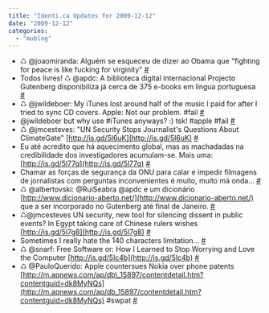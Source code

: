 ```yaml
---
title: "Identi.ca Updates for 2009-12-12"
date: "2009-12-12"
categories: 
  - "mublog"
---
```


- ♺ @joaomiranda: Alguém se esqueceu de dizer ao Obama que "fighting for peace is like fucking for virginity" [#](http://identi.ca/notice/16612067)
- Todos livres! ♺ @apdc: A biblioteca digital internacional Projecto Gutenberg disponibiliza já cerca de 375 e-books em língua portuguesa [#](http://identi.ca/notice/16613666)
- ♺ @jwildeboer: My iTunes lost around half of the music I paid for after I tried to sync CD covers. Apple: Not our problem. #fail [#](http://identi.ca/notice/16615151)
- @jwildeboer but why use #iTunes anyways? :) tsk! #apple #fail [#](http://identi.ca/notice/16615163)
- ♺ @jmcesteves: "UN Security Stops Journalist's Questions About ClimateGate" [http://is.gd/5l6uK](http://is.gd/5l6uK) [#](http://identi.ca/notice/16616070)
- Eu até acredito que há aquecimento global, mas as machadadas na credibilidade dos investigadores acumulam-se. Mais uma: [http://is.gd/5l77q](http://is.gd/5l77q) [#](http://identi.ca/notice/16616110)
- Chamar as forças de segurança da ONU para calar e impedir filmagens de jornalistas com perguntas inconvenientes é muito, muito má onda... [#](http://identi.ca/notice/16616133)
- ♺ @albertovski: @RuiSeabra @apdc e um dicionário [http://www.dicionario-aberto.net/](http://www.dicionario-aberto.net/) que a ser incorporado no Gutenberg até final de Janeiro. [#](http://identi.ca/notice/16617130)
- ♺@jmcesteves UN security, new tool for silencing dissent in public events? In Egypt taking care of Chinese rulers wishes [http://is.gd/5l7g8](http://is.gd/5l7g8) [#](http://identi.ca/notice/16624046)
- Sometimes I really hate the 140 characters limitation... [#](http://identi.ca/notice/16624071)
- ♺ @snarf: Free Software or: How I Learned to Stop Worrying and Love the Computer [http://is.gd/5lc4b](http://is.gd/5lc4b) [#](http://identi.ca/notice/16625180)
- ♺ @PauloQuerido: Apple countersues Nokia over phone patents [http://m.apnews.com/ap/db\_15897/contentdetail.htm?contentguid=dk8MyNQs](http://m.apnews.com/ap/db_15897/contentdetail.htm?contentguid=dk8MyNQs) #swpat [#](http://identi.ca/notice/16625502)
